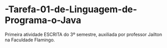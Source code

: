 # -Tarefa-01-de-Linguagem-de-Programa-o-Java
Primeira atividade ESCRITA do 3º semestre, auxiliada por professor Jailton na Faculdade Flamingo.

